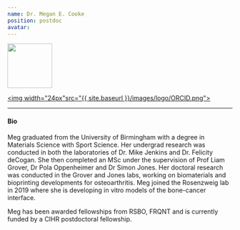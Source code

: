 ```yaml
---
name: Dr. Megan E. Cooke
position: postdoc
avatar:
---
```

<img width="100" src="{{site.baseurl}}/images/people/{{page.avatar}}" data-action="zoom">

<a href="https://twitter.com/megscooke"><i class="fa fa-twitter-2x"></i></a>
<a href="mailto:megan.cooke@mail.mcgill.ca"><i class="fa fa-envelope-o-2x"></i></a>
<a href="https://www.linkedin.com/in/megan-cooke-04a9846a"><i class="fab fa-linked-in-2x"></i></a>
<a href="https://scholar.google.com/citations?user=d-28zGQAAAAJ&hl=en"><i class="ai ai-google-scholar-square-2x"></i></a>
<a href="https://orcid.org/0000-0001-5254-7559"><img width="24px"src="{{ site.baseurl }}/images/logo/ORCID.png"></a>


<hr>

#### Bio
Meg graduated from the University of Birmingham with a degree in Materials Science with Sport Science.
Her undergrad research was conducted in both the laboratories of Dr. Mike Jenkins and Dr. Felicity deCogan. She then completed an MSc under the supervision of Prof Liam Grover, Dr Pola Oppenheimer and Dr Simon Jones. Her doctoral research was conducted in the Grover and Jones labs, working on biomaterials and bioprinting developments for osteoarthritis. Meg joined the Rosenzweig lab in 2019 where she is developing in vitro models of the bone-cancer interface.

Meg has been awarded fellowships from RSBO, FRQNT and is currently funded by a CIHR postdoctoral fellowship.

